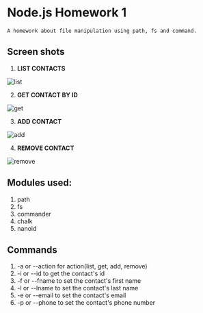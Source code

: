 # Node.js Homework 1
	A homework about file manipulation using path, fs and command.

## Screen shots

1. **LIST CONTACTS**
<img src="https://i.ibb.co/87hZ8Fs/goit-node-hw-01-list.gif" alt="list">

2. **GET CONTACT BY ID**
<img src="https://i.ibb.co/qr1FqFJ/goit-node-hw-01-get.gif" alt="get">

3. **ADD CONTACT**
<img src="https://i.ibb.co/n1WHVpC/goit-node-hw-01-add.gif" alt="add">

4. **REMOVE CONTACT**
<img src="https://i.ibb.co/Gp4qYvg/goit-node-hw-01-remove.gif" alt="remove">

## Modules used:

1. path
2. fs
3. commander
4. chalk
5. nanoid

## Commands

1. -a or --action for action(list, get, add, remove)
2. -i or --id to get the contact's id
3. -f or --fname to set the contact's first name
4. -l or --lname to set the contact's last name
5. -e or --email to set the contact's email
6. -p or --phone to set the contact's phone number